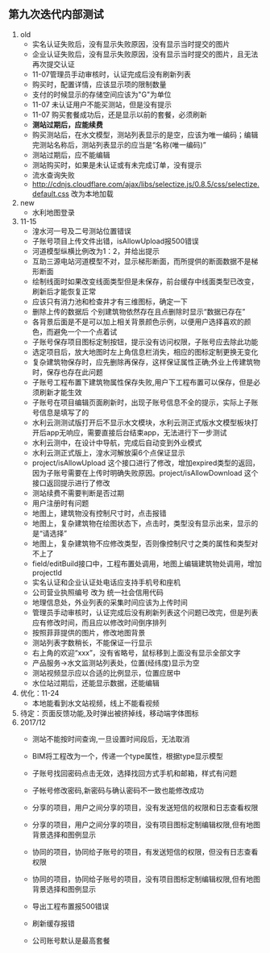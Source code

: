 ## 第九次迭代内部测试
>
1. old
    - 实名认证失败后，没有显示失败原因，没有显示当时提交的图片
    - 企业认证失败后，没有显示失败原因，没有显示当时提交的图片，且无法再次提交认证
    - 11-07管理员手动审核时，认证完成后没有刷新列表
    - 购买时，配置详情，应该显示项的限制数量
    - 支付的时候显示的存储空间应该为"G"为单位
    - 11-07 未认证用户不能买测站，但是没有提示
    - 11-07 购买套餐成功后，还是显示以前的套餐，必须刷新
    - **测站过期后，应能续费**
    - 购买测站后，在水文模型，测站列表显示的是空，应该为唯一编码；编辑完测站名称后，测站列表显示的应当是“名称(唯一编码)”
    - 测站过期后，应不能编辑
    - 测站购买时，如果是未认证或有未完成订单，没有提示
    - 流水查询失败
    - http://cdnjs.cloudflare.com/ajax/libs/selectize.js/0.8.5/css/selectize.default.css 改为本地加载
2. new 
    - 水利地图登录
3. 11-15
    - 湟水河一号及二号测站位置错误
    - 子账号项目上传文件出错，isAllowUpload报500错误
    - 河道模型纵横比例改为1：2，并给出提示
    - 互助三源电站河道模型不对，显示梯形断面，而所提供的断面数据不是梯形断面
    - 绘制线面时如果改变线面类型但是未保存，前台缓存中线面类型已改变，刷新后才能恢复正常
    - 应该只有消力池和检查井才有三维图标，确定一下
    - 删除上传的数据后 个别建筑物依然存在且点删除时显示“数据已存在”   
    - 各背景后面是不是可以加上相关背景颜色示例，以便用户选择喜欢的颜色，而避免一个一个点着试
    - 子账号保存项目图标定制按钮，提示没有访问权限，子账号应去除此功能
    - 选定项目后，放大地图时左上角信息栏消失，相应的图标定制更换无变化
    - 复杂建筑物保存时，应先删除再保存，这样保证属性正确;外业上传建筑物时，保存也存在此问题
    - 子账号工程布置下建筑物属性保存失败,用户下工程布置可以保存，但是必须刷新才能生效
    - 子账号在项目编辑页面刷新时，出现子账号信息不全的提示，实际上子账号信息是填写了的
    - 水利云测测试版打开后不显示水文模块，水利云测正式版水文模型板块打开后app无响应，需要直接后台结束app，无法进行下一步测试
    - 水利云测中，在设计中导航，完成后自动变到外业模式
    - 水利云测正式版上，湟水河解放渠6个点保证显示
    - project/isAllowUpload 这个接口进行了修改，增加expired类型的返回，因为子账号需要在上传时明确失败原因。project/isAllowDownload 这个接口返回提示进行了修改
    - 测站续费不需要判断是否过期
    - 用户注册时有问题
    - 地图上，建筑物没有控制尺寸时，点击报错
    - 地图上，复杂建筑物在绘图状态下，点击时，类型没有显示出来，显示的是“请选择”
    - 地图上，复杂建筑物不应修改类型，否则像控制尺寸之类的属性和类型对不上了
    - field/editBuild接口中，工程布置处调用，地图上编辑建筑物处调用，增加projectId
    - 实名认证和企业认证处电话应支持手机号和座机
    - 公司营业执照编号 改为 统一社会信用代码
    - 地理信息处，外业列表的采集时间应该为上传时间
    - 管理员手动审核时，认证完成后没有刷新列表这个问题已改完，但是列表应有修改时间，而且应以修改时间倒序排列
    - 按照菲菲提供的图片，修改地图背景
    - 测站列表字数稍长，不能保证一行显示
    - 右上角的欢迎“xxx”，没有省略号，鼠标移到上面没有显示全部文字
    - 产品服务->水文监测站列表处，位置(经纬度)显示为空
    - 测站视频显示应以合适的比例显示，位置应居中
    - 水位站过期后，还能显示数据，还能编辑
4. 优化：11-24
    - 本地能看到水文站视频，线上不能看视频
5. 待定：页面反馈功能,及时弹出被挤掉线，移动端字体图标
6. 2017/12
   - 测站不能按时间查询,一旦设置时间段后，无法取消
   - BIM将工程改为一个，传递一个type属性，根据type显示模型
   - 子账号找回密码点击无效，选择找回方式手机和邮箱，样式有问题
   - 子帐号修改密码,新密码与确认密码不一致也能修改成功
   - 分享的项目，用户之间分享的项目，没有发送短信的权限和日志查看权限
   - 分享的项目，用户之间分享的项目，没有项目图标定制编辑权限,但有地图背景选择和图例显示
   - 协同的项目，协同给子账号的项目，有发送短信的权限，但没有日志查看权限
   - 协同的项目，协同给子账号的项目，没有项目图标定制编辑权限,但有地图背景选择和图例显示

   - 导出工程布置报500错误
   - 刷新缓存报错
   - 公司账号默认是最高套餐



